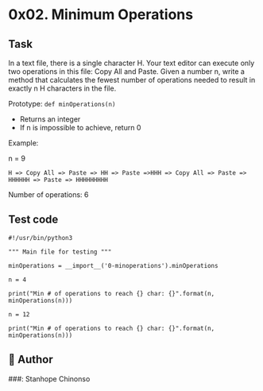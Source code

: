 # 0x02. Minimum Operations

## Task
In a text file, there is a single character H. Your text editor can execute only two operations in this file: Copy All and Paste. Given a number n, write a method that calculates the fewest number of operations needed to result in exactly n H characters in the file.

Prototype: `def minOperations(n)`
- Returns an integer
- If n is impossible to achieve, return 0

Example:

 n = 9

`H => Copy All => Paste => HH => Paste =>HHH => Copy All => Paste => HHHHHH => Paste => HHHHHHHHH`

Number of operations: 6
## Test code
`#!/usr/bin/python3`

`"""
Main file for testing
"""`

`minOperations = __import__('0-minoperations').minOperations`

`n = 4`

`print("Min # of operations to reach {} char: {}".format(n, minOperations(n)))`

`n = 12`

`print("Min # of operations to reach {} char: {}".format(n, minOperations(n)))`

## :pencil: **Author**
###: Stanhope Chinonso
